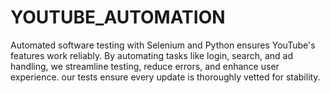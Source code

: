 # YOUTUBE_AUTOMATION
Automated software testing with Selenium and Python ensures YouTube's features work reliably. By automating tasks like login, search, and ad handling, we streamline testing, reduce errors, and enhance user experience. our tests ensure every update is thoroughly vetted for stability.
